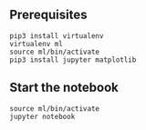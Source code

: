 ## Prerequisites

```
pip3 install virtualenv
virtualenv ml
source ml/bin/activate
pip3 install jupyter matplotlib
```

## Start the notebook

```
source ml/bin/activate 
jupyter notebook
```